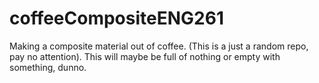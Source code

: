 # coffeeCompositeENG261
Making a composite material out of coffee. (This is a just a random repo, pay no attention).
This will maybe be full of nothing or empty with something, dunno.
